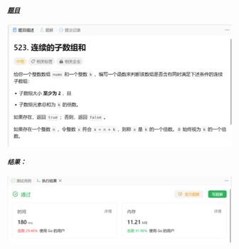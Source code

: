 ##### [题目](https://leetcode.cn/problems/continuous-subarray-sum/)
![pic](img.png)
##### 结果：
![pic](result.png)